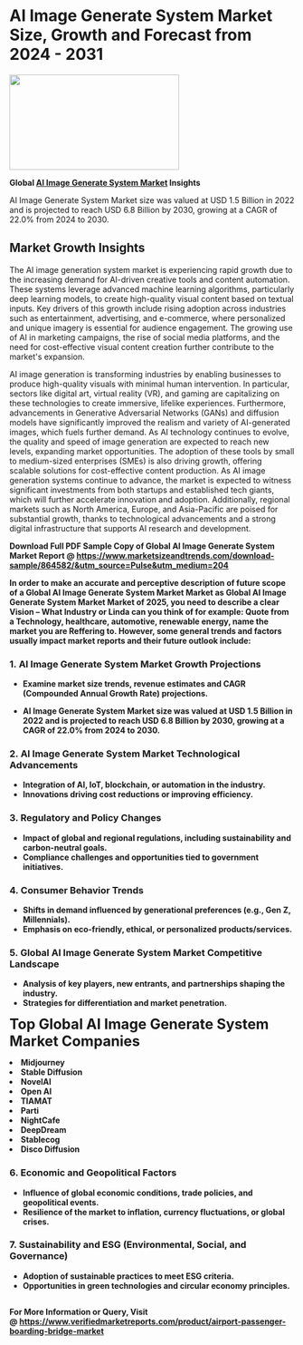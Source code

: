 <H1>AI Image Generate System Market Size, Growth and Forecast from 2024 - 2031</H1><img class="aligncenter size-medium wp-image-584254" src="https://thirdeyenews.in/wp-content/uploads/2024/09/Global-Market-Research-300x168.jpeg" alt="" width="300" height="168" /><p><strong>Global&nbsp;<a href="https://www.marketsizeandtrends.com/download-sample/864582/&amp;utm_source=Pulse&amp;utm_medium=204">AI Image Generate System Market</a> Insights</strong></p><p>AI Image Generate System Market size was valued at USD 1.5 Billion in 2022 and is projected to reach USD 6.8 Billion by 2030, growing at a CAGR of 22.0% from 2024 to 2030.</p><p><h2>Market Growth Insights</h2> <p>The AI image generation system market is experiencing rapid growth due to the increasing demand for AI-driven creative tools and content automation. These systems leverage advanced machine learning algorithms, particularly deep learning models, to create high-quality visual content based on textual inputs. Key drivers of this growth include rising adoption across industries such as entertainment, advertising, and e-commerce, where personalized and unique imagery is essential for audience engagement. The growing use of AI in marketing campaigns, the rise of social media platforms, and the need for cost-effective visual content creation further contribute to the market's expansion.</p> <p><strong></strong></p> <p>AI image generation is transforming industries by enabling businesses to produce high-quality visuals with minimal human intervention. In particular, sectors like digital art, virtual reality (VR), and gaming are capitalizing on these technologies to create immersive, lifelike experiences. Furthermore, advancements in Generative Adversarial Networks (GANs) and diffusion models have significantly improved the realism and variety of AI-generated images, which fuels further demand. As AI technology continues to evolve, the quality and speed of image generation are expected to reach new levels, expanding market opportunities. The adoption of these tools by small to medium-sized enterprises (SMEs) is also driving growth, offering scalable solutions for cost-effective content production. As AI image generation systems continue to advance, the market is expected to witness significant investments from both startups and established tech giants, which will further accelerate innovation and adoption. Additionally, regional markets such as North America, Europe, and Asia-Pacific are poised for substantial growth, thanks to technological advancements and a strong digital infrastructure that supports AI research and development.</p> <p><strong></p><p><span class=""><strong>Download Full PDF Sample Copy of Global AI Image Generate System Market Report</strong> @ <a href="https://www.marketsizeandtrends.com/download-sample/864582/&amp;utm_source=Pulse&amp;utm_medium=204" target="_blank">https://www.marketsizeandtrends.com/download-sample/864582/&amp;utm_source=Pulse&amp;utm_medium=204</a></span></p><p>In order to make an accurate and perceptive description of future scope of a Global&nbsp;AI Image Generate System Market Market as Global&nbsp;AI Image Generate System Market Market of 2025, you need to describe a clear Vision &ndash; What Industry or Linda can you think of for example: Quote from a Technology, healthcare, automotive, renewable energy, name the market you are Reffering to. However, some general trends and factors usually impact market reports and their future outlook include:</p><h3>1.&nbsp;<strong>AI Image Generate System Market Growth Projections</strong></h3><ul><li>Examine market size trends, revenue estimates and CAGR (Compounded Annual Growth Rate) projections.</li><li><p>AI Image Generate System Market size was valued at USD 1.5 Billion in 2022 and is projected to reach USD 6.8 Billion by 2030, growing at a CAGR of 22.0% from 2024 to 2030.</p></li></ul><h3>2.&nbsp;<strong>AI Image Generate System Market Technological Advancements</strong></h3><ul><li>Integration of AI, IoT, blockchain, or automation in the industry.</li><li>Innovations driving cost reductions or improving efficiency.</li></ul><h3>3.&nbsp;<strong>Regulatory and Policy Changes</strong></h3><ul><li>Impact of global and regional regulations, including sustainability and carbon-neutral goals.</li><li>Compliance challenges and opportunities tied to government initiatives.</li></ul><h3>4.&nbsp;<strong>Consumer Behavior Trends</strong></h3><ul><li>Shifts in demand influenced by generational preferences (e.g., Gen Z, Millennials).</li><li>Emphasis on eco-friendly, ethical, or personalized products/services.</li></ul><h3>5.&nbsp;<strong>Global AI Image Generate System Market Competitive Landscape</strong></h3><ul><li>Analysis of key players, new entrants, and partnerships shaping the industry.</li><li>Strategies for differentiation and market penetration.</li></ul><p data-pm-slice="1 1 []"><span style="color: inherit; font-family: inherit; font-size: 25px;">Top Global AI Image Generate System Market Companies</span></p><div class="" data-test-id=""><p><li>Midjourney</li><li> Stable Diffusion</li><li> NovelAI</li><li> Open AI</li><li> TIAMAT</li><li> Parti</li><li> NightCafe</li><li> DeepDream</li><li> Stablecog</li><li> Disco Diffusion</li></p></div><h3>6.&nbsp;<strong>Economic and Geopolitical Factors</strong></h3><ul><li>Influence of global economic conditions, trade policies, and geopolitical events.</li><li>Resilience of the market to inflation, currency fluctuations, or global crises.</li></ul><h3>7.&nbsp;<strong>Sustainability and ESG (Environmental, Social, and Governance)</strong></h3><ul><li>Adoption of sustainable practices to meet ESG criteria.</li><li>Opportunities in green technologies and circular economy principles.</li></ul><h2><strong style="font-size: 14px;">For More Information or Query, Visit @&nbsp;</strong><a style="background-color: #ffffff; font-size: 14px;" href="https://www.marketsizeandtrends.com/report/ai-image-generate-system-market/" target="_blank">https://www.verifiedmarketreports.com/product/airport-passenger-boarding-bridge-market</a></h2>
